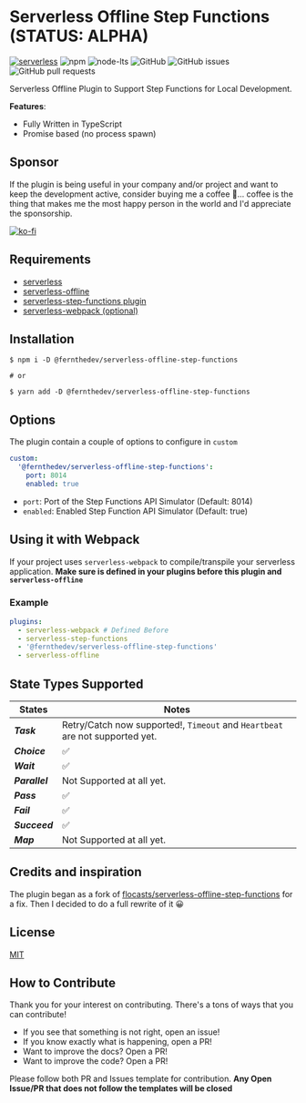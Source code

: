 # Serverless Offline Step Functions **(STATUS: ALPHA)**

[![serverless](http://public.serverless.com/badges/v3.svg)](http://www.serverless.com)
![npm](https://img.shields.io/npm/v/@fernthedev/serverless-offline-step-functions)
![node-lts](https://img.shields.io/node/v-lts/@fernthedev/serverless-offline-step-functions)
![GitHub](https://img.shields.io/github/license/jefer590/serverless-offline-step-functions)
![GitHub issues](https://img.shields.io/github/issues-raw/jefer590/serverless-offline-step-functions)
![GitHub pull requests](https://img.shields.io/github/issues-pr/jefer590/serverless-offline-step-functions)

Serverless Offline Plugin to Support Step Functions for Local Development.

**Features**:

- Fully Written in TypeScript
- Promise based (no process spawn)

## Sponsor

If the plugin is being useful in your company and/or project and want to keep the development active, consider buying me a coffee 🙂... coffee is the thing that makes me the most happy person in the world and I'd appreciate the sponsorship.

[![ko-fi](https://www.ko-fi.com/img/githubbutton_sm.svg)](https://ko-fi.com/Y8Y42C4E9)

## Requirements

- [serverless](https://github.com/serverless/serverless)
- [serverless-offline](https://github.com/dherault/serverless-offline)
- [serverless-step-functions plugin](https://github.com/serverless-operations/serverless-step-functions)
- [serverless-webpack (optional)](https://github.com/serverless-heaven/serverless-webpack)

## Installation

```shell
$ npm i -D @fernthedev/serverless-offline-step-functions

# or

$ yarn add -D @fernthedev/serverless-offline-step-functions
```

## Options

The plugin contain a couple of options to configure in `custom`

```yml
custom:
  '@fernthedev/serverless-offline-step-functions':
    port: 8014
    enabled: true
```

- `port`: Port of the Step Functions API Simulator (Default: 8014)
- `enabled`: Enabled Step Function API Simulator (Default: true)

## Using it with Webpack

If your project uses `serverless-webpack` to compile/transpile your serverless application. **Make sure is defined in your plugins before this plugin and `serverless-offline`**

### Example

```yml
plugins:
  - serverless-webpack # Defined Before
  - serverless-step-functions
  - '@fernthedev/serverless-offline-step-functions'
  - serverless-offline
```

## State Types Supported

| States         | Notes                                                                        |
| -------------- | ---------------------------------------------------------------------------- |
| **_Task_**     | Retry/Catch now supported!, `Timeout` and `Heartbeat` are not supported yet. |
| **_Choice_**   | ✅                                                                           |
| **_Wait_**     | ✅                                                                           |
| **_Parallel_** | Not Supported at all yet.                                                    |
| **_Pass_**     | ✅                                                                           |
| **_Fail_**     | ✅                                                                           |
| **_Succeed_**  | ✅                                                                           |
| **_Map_**      | Not Supported at all yet.                                                    |

## Credits and inspiration

The plugin began as a fork of [flocasts/serverless-offline-step-functions](https://github.com/flocasts/serverless-offline-step-functions) for a fix. Then I decided to do a full rewrite of it 😀

## License

[MIT](./LICENSE)

## How to Contribute

Thank you for your interest on contributing. There's a tons of ways that you can contribute!

- If you see that something is not right, open an issue!
- If you know exactly what is happening, open a PR!
- Want to improve the docs? Open a PR!
- Want to improve the code? Open a PR!

Please follow both PR and Issues template for contribution. **Any Open Issue/PR that does not follow the templates will be closed**
